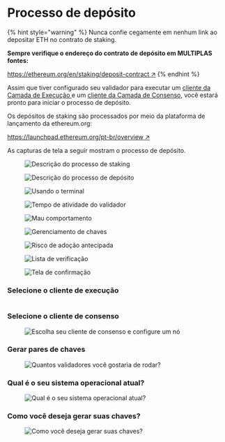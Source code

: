 # Processo de depósito

{% hint style="warning" %}
Nunca confie cegamente em nenhum link ao depositar ETH no contrato de staking.

**Sempre verifique o endereço do contrato de depósito em MULTIPLAS fontes:**

[https://ethereum.org/en/staking/deposit-contract ↗](https://ethereum.org/en/staking/deposit-contract/)
{% endhint %}

Assim que tiver configurado seu validador para executar um [cliente da Camada de Execução ](../validator-clients/execution-clients.md)e um [cliente da Camada de Consenso](../validator-clients/consensus-clients.md), você estará pronto para iniciar o processo de depósito.

Os depósitos de staking são processados por meio da plataforma de lançamento da ethereum.org:

[https://launchpad.ethereum.org/pt-br/overview ↗](https://launchpad.ethereum.org/pt-br/overview)

As capturas de tela a seguir mostram o processo de depósito.

<figure><img src="../.gitbook/assets/Screenshot 2023-06-25 at 16-30-47 Recomendações.png" alt="Descrição do processo de staking"><figcaption></figcaption></figure>

<figure><img src="../.gitbook/assets/Screenshot 2023-06-25 at 16-32-55 Recomendações.png" alt="Descrição do processo de depósito"><figcaption></figcaption></figure>



<figure><img src="../.gitbook/assets/Screenshot 2023-06-25 at 16-33-30 Recomendações.png" alt="Usando o terminal"><figcaption></figcaption></figure>



<figure><img src="../.gitbook/assets/4 Uptime.png" alt="Tempo de atividade do validador"><figcaption></figcaption></figure>



<figure><img src="../.gitbook/assets/5.png" alt="Mau comportamento"><figcaption></figcaption></figure>



<figure><img src="../.gitbook/assets/6.png" alt="Gerenciamento de chaves"><figcaption></figcaption></figure>





<figure><img src="../.gitbook/assets/7.png" alt="Risco de adoção antecipada"><figcaption></figcaption></figure>



<figure><img src="../.gitbook/assets/8.png" alt="Lista de verificação"><figcaption></figcaption></figure>



<figure><img src="../.gitbook/assets/9.png" alt="Tela de confirmação"><figcaption></figcaption></figure>



### Selecione o cliente de execução

<figure><img src="../.gitbook/assets/Screenshot 2023-06-25 at 16-37-38 Escolher cliente execução.png" alt=""><figcaption></figcaption></figure>



### Selecione o cliente de consenso

<figure><img src="../.gitbook/assets/Screenshot 2023-06-25 at 16-38-46 Escolher cliente consenso.png" alt="Escolha seu cliente de consenso e configure um nó"><figcaption></figcaption></figure>



### Gerar pares de chaves

<figure><img src="../.gitbook/assets/Screenshot 2023-06-25 at 16-39-21 Gerar pares de chaves.png" alt="Quantos validadores você gostaria de rodar?"><figcaption></figcaption></figure>

### Qual é o seu sistema operacional atual?

<figure><img src="../.gitbook/assets/Screenshot 2023-06-25 at 16-39-53 Gerar pares de chaves.png" alt="Qual é o seu sistema operacional atual?"><figcaption></figcaption></figure>



### Como você deseja gerar suas chaves?

<figure><img src="../.gitbook/assets/Screenshot 2023-06-25 at 16-43-47 Gerar pares de chaves.png" alt="Como você deseja gerar suas chaves?"><figcaption></figcaption></figure>









